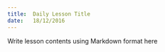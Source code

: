```yaml
---
title:  Daily Lesson Title
date:   18/12/2016
---
```


Write lesson contents using Markdown format here